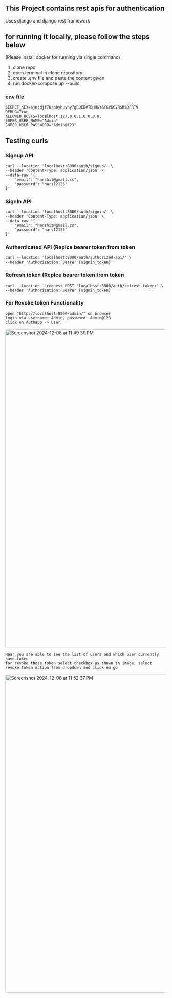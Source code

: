 ## This Project contains rest apis for authentication
Uses django and django rest framework 

## for running it locally, please follow the steps below
(Please install docker for running via single command)
1) clone repo
2) open terminal in clone repository
3) create .env file and paste the content given
4) run docker-compose up --build

### env file
	SECRET_KEY=sjncdjf76rhbyhuyhy7gRDED#TBHH&Y&YGVGGVR$R%DFRTV
	DEBUG=True
	ALLOWED_HOSTS=localhost,127.0.0.1,0.0.0.0,
	SUPER_USER_NAME="Admin"
	SUPER_USER_PASSWORD="Admin@123"

## Testing curls

### Signup API
	curl --location 'localhost:8000/auth/signup/' \
	--header 'Content-Type: application/json' \
	--data-raw '{
	    "email": "harshit@gmail.cs",
	    "password": "hars12123"
	}'

### SignIn API
	curl --location 'localhost:8000/auth/signin/' \
	--header 'Content-Type: application/json' \
	--data-raw '{
	    "email": "harshit@gmail.cs",
	    "password": "hars12123"
	}'

### Authenticated API (Replce bearer token from token 
	curl --location 'localhost:8000/auth/authorized-api/' \
	--header 'Authorization: Bearer {signin_token}'

### Refresh token (Replce bearer token from token 
	curl --location --request POST 'localhost:8000/auth/refresh-token/' \
	--header 'Authorization: Bearer {signin_token}'


### For Revoke token Functionality
	open "http://localhost:8000/admin/" on browser
 	login via username: Admin, password: Admin@123 
	click on Authapp -> User
  	
  <img width="995" alt="Screenshot 2024-12-08 at 11 49 39 PM" src="https://github.com/user-attachments/assets/3ad0f2e8-e90a-425b-a7c4-dc62b31ed0ca">

 	Hear you are able to see the list of users and which user currently have token
	for revoke those token select checkbox as shown in image, select revoke token action from dropdown and click on go
 <img width="995" alt="Screenshot 2024-12-08 at 11 52 37 PM" src="https://github.com/user-attachments/assets/4584da83-7e4b-4d44-a152-8d25e6ee3d09">



